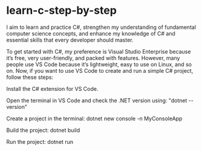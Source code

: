 # learn-c-step-by-step
I aim to learn and practice C#, strengthen my understanding of fundamental computer science concepts, and enhance my knowledge of C# and essential skills that every developer should master.


To get started with C#, my preference is Visual Studio Enterprise because it’s free, very user-friendly, and packed with features. However, many people use VS Code because it’s lightweight, easy to use on Linux, and so on. Now, if you want to use VS Code to create and run a simple C# project, follow these steps:

Install the C# extension for VS Code.

Open the terminal in VS Code and check the .NET version using:
"dotnet --version"

Create a project in the terminal:
dotnet new console -n MyConsoleApp

Build the project:
dotnet build

Run the project:
dotnet run
